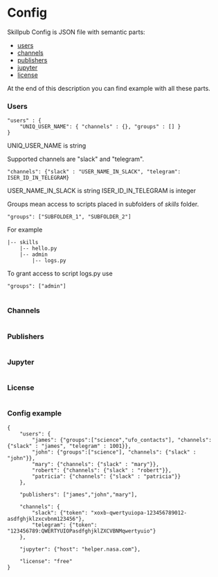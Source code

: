 # Config

Skillpub Config is JSON file with semantic parts:

 - [users](https://github.com/skillpub/collaboration/blob/master/docs/config.md#users)
 - [channels](https://github.com/skillpub/collaboration/blob/master/docs/config.md#channels)
 - [publishers](https://github.com/skillpub/collaboration/blob/master/docs/config.md#publishers)
 - [jupyter](https://github.com/skillpub/collaboration/blob/master/docs/config.md#jupyter)
 - [license](https://github.com/skillpub/collaboration/blob/master/docs/config.md#license)

At the end of this description you can find example with all these parts.

### Users

```
"users" : {
    "UNIQ_USER_NAME": { "channels" : {}, "groups" : [] }
}
```

UNIQ_USER_NAME is string

Supported channels are "slack" and "telegram".

```
"channels": {"slack" : "USER_NAME_IN_SLACK", "telegram": ISER_ID_IN_TELEGRAM}
```

USER_NAME_IN_SLACK is string
ISER_ID_IN_TELEGRAM is integer

Groups mean access to scripts placed in subfolders of *skills* folder.

```
"groups": ["SUBFOLDER_1", "SUBFOLDER_2"]
```

For example

```
|-- skills
    |-- hello.py
    |-- admin
        |-- logs.py
```

To grant access to script logs.py use

```
"groups": ["admin"]
```

# 

### Channels

#

### Publishers

#

### Jupyter

#

### License

#

### Config example

```
{
    "users": {
        "james": {"groups":["science","ufo_contacts"], "channels": {"slack" : "james", "telegram" : 1001}},
        "john": {"groups":["science"], "channels": {"slack" : "john"}},
        "mary": {"channels": {"slack" : "mary"}},
        "robert": {"channels": {"slack" : "robert"}},
        "patricia": {"channels": {"slack" : "patricia"}}
    },

    "publishers": ["james","john","mary"],

    "channels": {
        "slack": {"token": "xoxb-qwertyuiopa-123456789012-asdfghjklzxcvbnm123456"},
        "telegram": {"token": "123456789:QWERTYUIOPasdfghjklZXCVBNMqwertyuio"}
    },
    
    "jupyter": {"host": "helper.nasa.com"},

    "license": "free"
}
```
